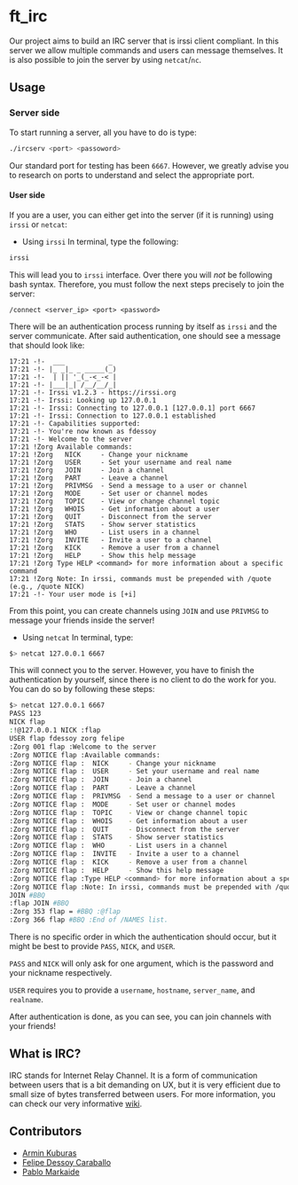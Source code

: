 # ft_irc

Our project aims to build an IRC server that is irssi client compliant. In this server we allow multiple commands and users can message themselves. It is also possible to join the server by using `netcat`/`nc`.

## Usage

### Server side
To start running a server, all you have to do is type:
```bash
./ircserv <port> <passoword>
```
Our standard port for testing has been `6667`. However, we greatly advise you to research on ports to understand and select the appropriate port.

#### User side
If you are a user, you can either get into the server (if it is running) using `irssi` or `netcat`:


- Using `irssi`
In terminal, type the following:
```bash
irssi
```
This will lead you to `irssi` interface. Over there you will *not* be following bash syntax. Therefore, you must follow the next steps precisely to join the server:
```
/connect <server_ip> <port> <password>
```
There will be an authentication process running by itself as `irssi` and the server communicate. After said authentication, one should see a message that should look like:

```
17:21 -!-  ___           _
17:21 -!- |_ _|_ _ _____(_)
17:21 -!-  | || '_(_-<_-< |
17:21 -!- |___|_| /__/__/_|
17:21 -!- Irssi v1.2.3 - https://irssi.org
17:21 -!- Irssi: Looking up 127.0.0.1
17:21 -!- Irssi: Connecting to 127.0.0.1 [127.0.0.1] port 6667
17:21 -!- Irssi: Connection to 127.0.0.1 established
17:21 -!- Capabilities supported: 
17:21 -!- You're now known as fdessoy
17:21 -!- Welcome to the server
17:21 !Zorg Available commands:
17:21 !Zorg   NICK     - Change your nickname
17:21 !Zorg   USER     - Set your username and real name
17:21 !Zorg   JOIN     - Join a channel
17:21 !Zorg   PART     - Leave a channel
17:21 !Zorg   PRIVMSG  - Send a message to a user or channel
17:21 !Zorg   MODE     - Set user or channel modes
17:21 !Zorg   TOPIC    - View or change channel topic
17:21 !Zorg   WHOIS    - Get information about a user
17:21 !Zorg   QUIT     - Disconnect from the server
17:21 !Zorg   STATS    - Show server statistics
17:21 !Zorg   WHO      - List users in a channel
17:21 !Zorg   INVITE   - Invite a user to a channel
17:21 !Zorg   KICK     - Remove a user from a channel
17:21 !Zorg   HELP     - Show this help message
17:21 !Zorg Type HELP <command> for more information about a specific command
17:21 !Zorg Note: In irssi, commands must be prepended with /quote (e.g., /quote NICK)
17:21 -!- Your user mode is [+i]
```
From this point, you can create channels using `JOIN` and use `PRIVMSG` to message your friends inside the server!

- Using `netcat`
In terminal, type:
```bash
$> netcat 127.0.0.1 6667
```
This will connect you to the server. However, you have to finish the authentication by yourself, since there is no client to do the work for you. You can do so by following these steps:
```bash
$> netcat 127.0.0.1 6667    
PASS 123
NICK flap
:!@127.0.0.1 NICK :flap
USER flap fdessoy zorg felipe      
:Zorg 001 flap :Welcome to the server
:Zorg NOTICE flap :Available commands:
:Zorg NOTICE flap :  NICK     - Change your nickname
:Zorg NOTICE flap :  USER     - Set your username and real name
:Zorg NOTICE flap :  JOIN     - Join a channel
:Zorg NOTICE flap :  PART     - Leave a channel
:Zorg NOTICE flap :  PRIVMSG  - Send a message to a user or channel
:Zorg NOTICE flap :  MODE     - Set user or channel modes
:Zorg NOTICE flap :  TOPIC    - View or change channel topic
:Zorg NOTICE flap :  WHOIS    - Get information about a user
:Zorg NOTICE flap :  QUIT     - Disconnect from the server
:Zorg NOTICE flap :  STATS    - Show server statistics
:Zorg NOTICE flap :  WHO      - List users in a channel
:Zorg NOTICE flap :  INVITE   - Invite a user to a channel
:Zorg NOTICE flap :  KICK     - Remove a user from a channel
:Zorg NOTICE flap :  HELP     - Show this help message
:Zorg NOTICE flap :Type HELP <command> for more information about a specific command
:Zorg NOTICE flap :Note: In irssi, commands must be prepended with /quote (e.g., /quote NICK)
JOIN #BBQ
:flap JOIN #BBQ
:Zorg 353 flap = #BBQ :@flap 
:Zorg 366 flap #BBQ :End of /NAMES list.
```
There is no specific order in which the authentication should occur, but it might be best to provide `PASS`, `NICK`, and `USER`. 

`PASS` and `NICK` will only ask for one argument, which is the password and your nickname respectively. 

`USER` requires you to provide a `username`, `hostname`, `server_name`, and `realname`.

After authentication is done, as you can see, you can join channels with your friends!

## What is IRC?

IRC stands for Internet Relay Channel. It is a form of communication between users that is a bit demanding on UX, but it is very efficient due to small size of bytes transferred between users. For more information, you can check our very informative [wiki](https://github.com/ArminKuburas/ft_irc/wiki).

## Contributors

- [Armin Kuburas](https://github.com/ArminKuburas/)
- [Felipe Dessoy Caraballo](https://github.com/fjjdessoycaraballo)
- [Pablo Markaide](https://github.com/pmarkaide)
